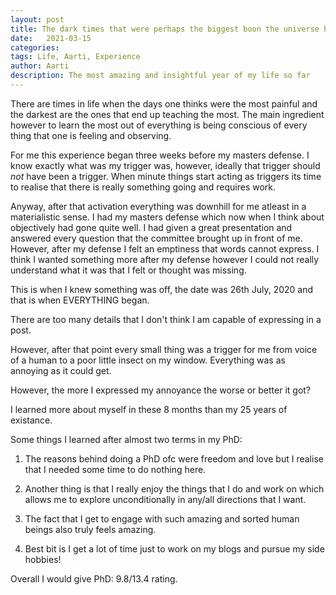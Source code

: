 ```yaml
---
layout: post
title: The dark times that were perhaps the biggest boon the universe has given me  
date:   2021-03-15
categories:
tags: Life, Aarti, Experience
author: Aarti
description: The most amazing and insightful year of my life so far
---
```


<!--more-->

There are times in life when the days one thinks were the most painful 
and the darkest are the ones that end up teaching the most. 
The main ingredient however to learn the most out of everything is being 
conscious of every thing that one is feeling and observing. 
 

For me this experience began three weeks before my masters defense. 
I know exactly what was my trigger was, however, ideally that trigger 
should *not* have been a trigger. 
When minute things start acting as triggers its time to realise that 
there is really something going and requires work. 

Anyway, after that activation everything was downhill for me atleast in a 
materialistic sense. 
I had my masters defense which now when I think about objectively had gone 
quite well. 
I had given a great presentation and answered every question that the committee
brought up in front of me. 
However, after my defense I felt an emptiness that words cannot express. 
I think I wanted something more after my defense however I could not really
understand what it was that I felt or thought was missing. 

This is when I knew something was off, the date was 26th July, 2020 and that is 
when EVERYTHING began. 

There are too many details that I don't think I am capable of expressing in a post. 

However, after that point every small thing was a trigger for me from voice of a human 
to a poor little insect on my window. 
Everything was as annoying as it could get. 

However, the more I expressed my annoyance the worse or better it got?

I learned more about myself in these 8 months than my 25 years of existance. 

Some things I learned after almost two terms in my PhD:
1. The reasons behind doing a PhD ofc were freedom and love but I realise that I needed
some time to do nothing here. 

2. Another thing is that I really enjoy the things that I do and work on which allows me 
to explore unconditionally in any/all directions that I want. 

3. The fact that I get to engage with such amazing and sorted human beings also truly feels
amazing. 

4. Best bit is I get a lot of time just to work on my blogs and pursue my side hobbies!

Overall I would give PhD: 9.8/13.4 rating. 





